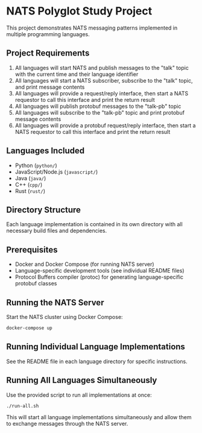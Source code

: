 # NATS Polyglot Study Project

This project demonstrates NATS messaging patterns implemented in multiple programming languages.

## Project Requirements

1. All languages will start NATS and publish messages to the "talk" topic with the current time and their language identifier
2. All languages will start a NATS subscriber, subscribe to the "talk" topic, and print message contents
3. All languages will provide a request/reply interface, then start a NATS requestor to call this interface and print the return result
4. All languages will publish protobuf messages to the "talk-pb" topic
5. All languages will subscribe to the "talk-pb" topic and print protobuf message contents
6. All languages will provide a protobuf request/reply interface, then start a NATS requestor to call this interface and print the return result

## Languages Included

- Python (`python/`)
- JavaScript/Node.js (`javascript/`)
- Java (`java/`)
- C++ (`cpp/`)
- Rust (`rust/`)

## Directory Structure

Each language implementation is contained in its own directory with all necessary build files and dependencies.

## Prerequisites

- Docker and Docker Compose (for running NATS server)
- Language-specific development tools (see individual README files)
- Protocol Buffers compiler (protoc) for generating language-specific protobuf classes

## Running the NATS Server

Start the NATS cluster using Docker Compose:

```bash
docker-compose up
```

## Running Individual Language Implementations

See the README file in each language directory for specific instructions.

## Running All Languages Simultaneously

Use the provided script to run all implementations at once:

```bash
./run-all.sh
```

This will start all language implementations simultaneously and allow them to exchange messages through the NATS server.